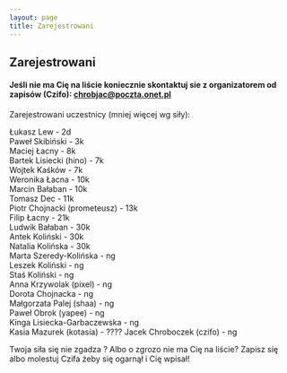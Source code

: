 ```yaml
---
layout: page
title: Zarejestrowani
---
```


## Zarejestrowani



#### Jeśli nie ma Cię na liście koniecznie skontaktuj sie z organizatorem od zapisów (Czifo): chrobjac@poczta.onet.pl

Zarejestrowani uczestnicy (mniej więcej wg siły):

Łukasz Lew - 2d <br>
Paweł Skibiński - 3k <br>
Maciej Łacny - 8k <br>
Bartek Lisiecki (hino) - 7k <br>
Wojtek Kaśków - 7k <br>
Weronika Łacna - 10k <br>
Marcin Bałaban - 10k <br>
Tomasz Dec - 11k <br>
Piotr Chojnacki (prometeusz) - 13k <br>
Filip Łacny - 21k <br>
Ludwik Bałaban - 30k <br>
Antek Koliński - 30k <br>
Natalia Kolińska - 30k <br>
Marta Szeredy-Kolińska - ng <br>
Leszek Koliński - ng <br>
Staś Koliński - ng <br>
Anna Krzywolak (pixel) - ng <br>
Dorota Chojnacka - ng <br>
Małgorzata Palej (shaa) - ng <br>
Paweł Obrok (yapee) - ng <br>
Kinga Lisiecka-Garbaczewska - ng <br>
Kasia Mazurek (kotasia) - ????
Jacek Chroboczek (czifo) - ng <br>


Twoja siła się nie zgadza ? 
Albo o zgrozo nie ma Cię na liście? Zapisz się albo molestuj Czifa żeby się ogarnął i Cię wpisał!
